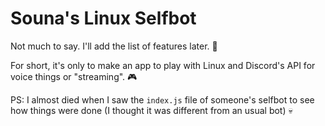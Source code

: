 # Souna's Linux Selfbot
Not much to say. I'll add the list of features later. 📃

For short, it's only to make an app to play with Linux and Discord's API for voice things or "streaming". 🎮

PS: I almost died when I saw the `index.js` file of someone's selfbot to see how things were done (I thought it was different from an usual bot) 💀